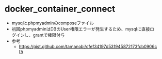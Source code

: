 # docker_container_connect
- mysqlとphpmyadminのcomposeファイル
- 初回phpmyadminはDBのUser権限エラーが発生するため、mysqlに直接ログインし、grantで権限付与
- 参考
  - https://gist.github.com/tamanobi/cfef34197d531945872173fcb0906cf5
